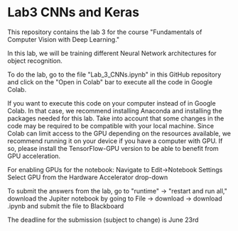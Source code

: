 # Lab3 CNNs and Keras

This repository contains the lab 3 for the course "Fundamentals of Computer Vision with Deep Learning."

In this lab, we will be training different Neural Network architectures for object recognition.

To do the lab, go to the file "Lab_3_CNNs.ipynb" in this GitHub repository and click on the "Open in Colab" bar to execute all the code in Google Colab.

If you want to execute this code on your computer instead of in Google Colab. In that case, we recommend installing Anaconda and installing the packages needed for this lab. Take into account that some changes in the code may be required to be compatible with your local machine. Since Colab can limit access to the GPU depending on the resources available, we recommend running it on your device if you have a computer with GPU. If so, please install the TensorFlow-GPU version to be able to benefit from GPU acceleration.


For enabling GPUs for the notebook:
Navigate to Edit→Notebook Settings
Select GPU from the Hardware Accelerator drop-down

To submit the answers from the lab, go to "runtime" -> "restart and run all," download the Jupiter notebook by going to File -> download -> download .ipynb and submit the file to Blackboard

The deadline for the submission (subject to change) is June 23rd
